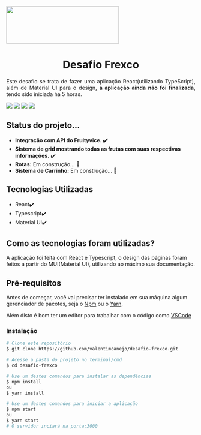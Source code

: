 

<img src="https://i.imgur.com/xP2Lpqp.png" width="300px" height="100px"/>

<h1 align="center"> Desafio Frexco </h1>

<p align="justify"> Este desafio se trata de fazer uma aplicação React(utilizando TypeScript), além de Material UI para o design, <b>a aplicação ainda não foi finalizada</b>, tendo sido iniciada há 5 horas. </p>


<img src="https://img.shields.io/badge/react-17.0.2-blue"/>  <img src="https://img.shields.io/badge/axios-0.24.0-blueviolet"/> <img src="https://img.shields.io/badge/typescript-4.5.3-9cf"/>  <img src="https://img.shields.io/badge/%40mui%2Fmaterial-5.2.3-blue"/>

<h2>Status do projeto...</h2>

   * <b>Integração com API do Fruityvice. :heavy_check_mark:</b> 
   * <b>Sistema de grid mostrando todas as frutas com suas respectivas informações.</b> :heavy_check_mark:
   * <b>Rotas:</b> Em construção...  🚧
   * <b>Sistema de Carrinho:</b>  Em construção...  🚧

<h2>Tecnologias Utilizadas</h2>

<!--ts-->
   * React:heavy_check_mark:
   * Typescript:heavy_check_mark:
   * Material UI:heavy_check_mark:
   
<!--te-->
<h2>Como as tecnologias foram utilizadas?</h2>

A aplicação foi feita com React e Typescript, o design das páginas foram feitos a partir do MUI(Material UI), utilizando ao máximo sua documentação.

<h2>Pré-requisitos</h2>

Antes de começar, você vai precisar ter instalado em sua máquina algum gerenciador de pacotes, seja o [Npm](https://www.npmjs.com) ou o [Yarn](https://yarnpkg.com).

Além disto é bom ter um editor para trabalhar com o código como [VSCode](https://code.visualstudio.com/)

<!--te-->
### Instalação

```bash
# Clone este repositório
$ git clone https://github.com/valentimcanejo/desafio-frexco.git

# Acesse a pasta do projeto no terminal/cmd
$ cd desafio-frexco

# Use um destes comandos para instalar as dependências
$ npm install 
ou
$ yarn install

# Use um destes comandos para iniciar a aplicação
$ npm start 
ou
$ yarn start
# O servidor inciará na porta:3000
```

